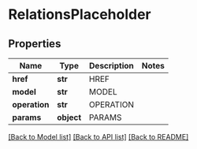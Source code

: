 # RelationsPlaceholder

## Properties
Name | Type | Description | Notes
------------ | ------------- | ------------- | -------------
**href** | **str** | HREF | 
**model** | **str** | MODEL | 
**operation** | **str** | OPERATION | 
**params** | **object** | PARAMS | 

[[Back to Model list]](../README.md#documentation-for-models) [[Back to API list]](../README.md#documentation-for-api-endpoints) [[Back to README]](../README.md)


